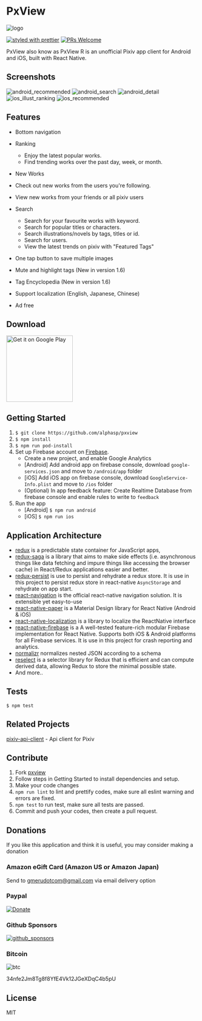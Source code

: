 # PxView
![logo](./src/images/logo.png)

[![styled with prettier](https://img.shields.io/badge/styled_with-prettier-ff69b4.svg)](https://github.com/prettier/prettier)
[![PRs Welcome](https://img.shields.io/badge/PRs-welcome-brightgreen.svg)](https://github.com/alphasp/pxview/pulls)

PxView also know as PxView R is an unofficial Pixiv app client for Android and iOS, built with React Native.


## Screenshots
![android_recommended](./screenshots/android/1.png)
![android_search](./screenshots/android/2.png)
![android_detail](./screenshots/android/3.png)
![ios_illust_ranking](./screenshots/ios/1.png)
![ios_recommended](./screenshots/ios/2.png)

## Features
- Bottom navigation
- Ranking
	- Enjoy the latest popular works.
 	- Find trending works over the past day, week, or month.

- New Works
 - Check out new works from the users you're following.
 - View new works from your friends or all pixiv users

- Search
	- Search for your favourite works with keyword.
 	- Search for popular titles or characters.
 	- Search illustrations/novels by tags, titles or id.
 	- Search for users.
 	- View the latest trends on pixiv with "Featured Tags"
- One tap button to save multiple images
- Mute and highlight tags (New in version 1.6)
- Tag Encyclopedia (New in version 1.6)
- Support localization (English, Japanese, Chinese)
- Ad free



## Download 
<a href='https://play.google.com/store/apps/details?id=com.utopia.pxviewr&pcampaignid=pcampaignidMKT-Other-global-all-co-prtnr-py-PartBadge-Mar2515-1'><img alt='Get it on Google Play' src='https://play.google.com/intl/en_us/badges/static/images/badges/en_badge_web_generic.png' width='175' /></a></a>


## Getting Started
1. `$ git clone https://github.com/alphasp/pxview`
2. `$ npm install`
3. `$ npm run pod-install`
4. Set up Firebase account on [Firebase](https://console.firebase.google.com/). 
	- Create a new project, and enable Google Analytics
	- [Android] Add android app on firebase console, download `google-services.json` and move to `/android/app` folder
	- [iOS] Add iOS app on firebase console, download `GoogleService-Info.plist` and move to `/ios` folder
	- (Optional) In app feedback feature: Create Realtime Database from firebase console and enable rules to write to `feedback`
5.	Run the app
	- [Android] `$ npm run android`
	- [iOS] `$ npm run ios`

## Application Architecture
- [redux](https://github.com/reactjs/redux) is a predictable state container for JavaScript apps, 
- [redux-saga](https://github.com/yelouafi/redux-saga/) is a library that aims to make side effects (i.e. asynchronous things like data fetching and impure things like accessing the browser cache) in React/Redux applications easier and better.
- [redux-persist]() is use to persist and rehydrate a redux store. It is use in this project to persist redux store in react-native `AsyncStorage` and rehydrate on app start.
- [react-navigation](https://github.com/react-community/react-navigation) is the official react-native navigation solution. It is extensible yet easy-to-use
- [react-native-paper](https://github.com/callstack/react-native-paper) is a Material Design library for React Native (Android & iOS)
- [react-native-localization](https://github.com/stefalda/ReactNativeLocalization) is a library to localize the ReactNative interface
- [react-native-firebase](https://github.com/invertase/react-native-firebase) is a A well-tested feature-rich modular Firebase implementation for React Native. Supports both iOS & Android platforms for all Firebase services. It is use in this project for crash reporting and analytics.
- [normalizr](https://github.com/paularmstrong/normalizr) normalizes nested JSON according to a schema
- [reselect](https://github.com/reactjs/reselect) is a selector library for Redux that is efficient and can compute derived data, allowing Redux to store the minimal possible state.
- And more..


## Tests
```
$ npm test
```

## Related Projects
[pixiv-api-client](https://github.com/alphasp/pixiv-api-client) - Api client for Pixiv

## Contribute
1. Fork [pxview](https://github.com/alphasp/pxview)
2. Follow steps in Getting Started to install dependencies and setup.
3. Make your code changes
4. `npm run lint` to lint and prettify codes, make sure all eslint warning and errors are fixed.
5. `npm test` to run test, make sure all tests are passed.
6. Commit and push your codes, then create a pull request.

## Donations
If you like this application and think it is useful, you may consider making a donation

### Amazon eGift Card (Amazon US or Amazon Japan)
Send to gmerudotcom@gmail.com via email delivery option

### Paypal
[![Donate](https://www.paypalobjects.com/en_US/i/btn/btn_donateCC_LG.gif)](https://www.paypal.me/hkkuah)

### Github Sponsors
[![github_sponsors](./donations/github_sponsor.png)](https://github.com/sponsors/alphasp)

### Bitcoin
![btc](./donations/btc.png)

34nfe2Jm8Tg8f8YfE4Vk12JGeXDqC4b5pU


## License

MIT